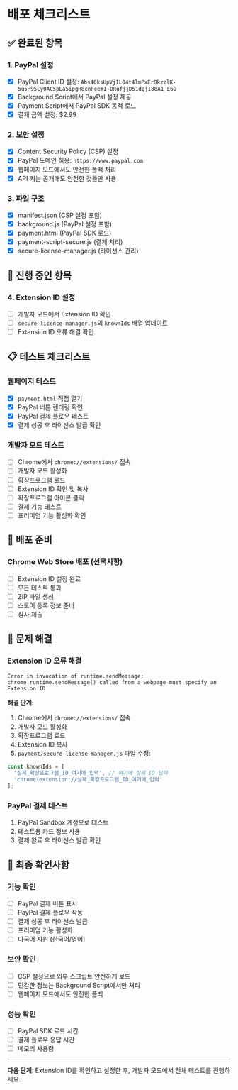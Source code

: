 # 배포 체크리스트

## ✅ 완료된 항목

### 1. PayPal 설정
- [x] PayPal Client ID 설정: `Abs4OksUpVjIL04t4lmPxErQkzzlK-5u5H95Cy0AC5pLa5ipgH8cnFcemI-DRufjjD51dgjI88A1_E6O`
- [x] Background Script에서 PayPal 설정 제공
- [x] Payment Script에서 PayPal SDK 동적 로드
- [x] 결제 금액 설정: $2.99

### 2. 보안 설정
- [x] Content Security Policy (CSP) 설정
- [x] PayPal 도메인 허용: `https://www.paypal.com`
- [x] 웹페이지 모드에서도 안전한 폴백 처리
- [x] API 키는 공개해도 안전한 것들만 사용

### 3. 파일 구조
- [x] manifest.json (CSP 설정 포함)
- [x] background.js (PayPal 설정 포함)
- [x] payment.html (PayPal SDK 로드)
- [x] payment-script-secure.js (결제 처리)
- [x] secure-license-manager.js (라이선스 관리)

## 🔄 진행 중인 항목

### 4. Extension ID 설정
- [ ] 개발자 모드에서 Extension ID 확인
- [ ] `secure-license-manager.js`의 `knownIds` 배열 업데이트
- [ ] Extension ID 오류 해결 확인

## 📋 테스트 체크리스트

### 웹페이지 테스트
- [x] `payment.html` 직접 열기
- [x] PayPal 버튼 렌더링 확인
- [x] PayPal 결제 플로우 테스트
- [x] 결제 성공 후 라이선스 발급 확인

### 개발자 모드 테스트
- [ ] Chrome에서 `chrome://extensions/` 접속
- [ ] 개발자 모드 활성화
- [ ] 확장프로그램 로드
- [ ] Extension ID 확인 및 복사
- [ ] 확장프로그램 아이콘 클릭
- [ ] 결제 기능 테스트
- [ ] 프리미엄 기능 활성화 확인

## 🚀 배포 준비

### Chrome Web Store 배포 (선택사항)
- [ ] Extension ID 설정 완료
- [ ] 모든 테스트 통과
- [ ] ZIP 파일 생성
- [ ] 스토어 등록 정보 준비
- [ ] 심사 제출

## 🔧 문제 해결

### Extension ID 오류 해결
```
Error in invocation of runtime.sendMessage: chrome.runtime.sendMessage() called from a webpage must specify an Extension ID
```

**해결 단계**:
1. Chrome에서 `chrome://extensions/` 접속
2. 개발자 모드 활성화
3. 확장프로그램 로드
4. Extension ID 복사
5. `payment/secure-license-manager.js` 파일 수정:

```javascript
const knownIds = [
  '실제_확장프로그램_ID_여기에_입력', // 여기에 실제 ID 입력
  'chrome-extension://실제_확장프로그램_ID_여기에_입력'
];
```

### PayPal 결제 테스트
1. PayPal Sandbox 계정으로 테스트
2. 테스트용 카드 정보 사용
3. 결제 완료 후 라이선스 발급 확인

## 📝 최종 확인사항

### 기능 확인
- [ ] PayPal 결제 버튼 표시
- [ ] PayPal 결제 플로우 작동
- [ ] 결제 성공 후 라이선스 발급
- [ ] 프리미엄 기능 활성화
- [ ] 다국어 지원 (한국어/영어)

### 보안 확인
- [ ] CSP 설정으로 외부 스크립트 안전하게 로드
- [ ] 민감한 정보는 Background Script에서만 처리
- [ ] 웹페이지 모드에서도 안전한 폴백

### 성능 확인
- [ ] PayPal SDK 로드 시간
- [ ] 결제 플로우 응답 시간
- [ ] 메모리 사용량

---

**다음 단계**: Extension ID를 확인하고 설정한 후, 개발자 모드에서 전체 테스트를 진행하세요. 